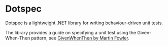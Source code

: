 # Dotspec

Dotspec is a lightweight .NET library for writing behaviour-driven unit tests.

The library provides a guide on specifying a unit test using the Given-When-Then pattern, see [GivenWhenThen by Martin Fowler](http://martinfowler.com/bliki/GivenWhenThen.html).
